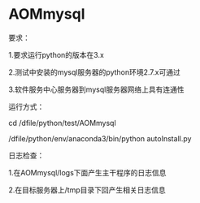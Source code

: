 # AOMmysql

要求：

1.要求运行python的版本在3.x

2.测试中安装的mysql服务器的python环境2.7.x可通过

3.软件服务中心服务器到mysql服务器网络上具有连通性


运行方式：

cd /dfile/python/test/AOMmysql 

/dfile/python/env/anaconda3/bin/python autoInstall.py


日志检查：

1.在AOMmysql/logs下面产生主干程序的日志信息

2.在目标服务器上/tmp目录下回产生相关日志信息
